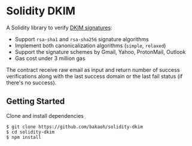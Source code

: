 # Solidity DKIM

A Solidity library to verify [DKIM signatures](https://tools.ietf.org/html/rfc6376):

- Support `rsa-sha1` and `rsa-sha256` signature algorithms
- Implement both canonicalization algorithms (`simple`, `relaxed`)
- Support the signature schemes by Gmail, Yahoo, ProtonMail, Outlook
- Gas cost under 3 million gas

The contract receive raw email as input and return number of success verifications along with the last success domain or the last fail status (if there's no success).

## Getting Started

Clone and install dependencies

```
$ git clone https://github.com/bakaoh/solidity-dkim
$ cd solidity-dkim
$ npm install
```

